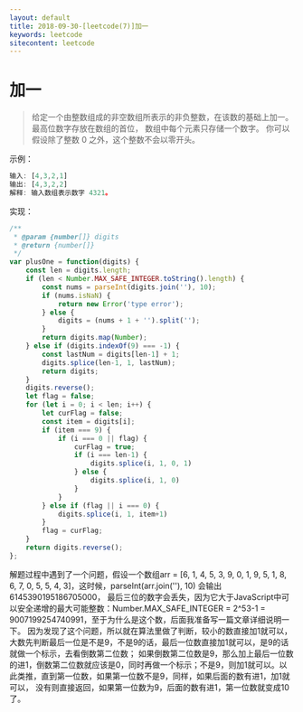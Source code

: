 ```yaml
---
layout: default
title: 2018-09-30-[leetcode(7)]加一
keywords: leetcode
sitecontent: leetcode
---
```



加一
===================

> 给定一个由整数组成的非空数组所表示的非负整数，在该数的基础上加一。最高位数字存放在数组的首位， 数组中每个元素只存储一个数字。
  你可以假设除了整数 0 之外，这个整数不会以零开头。

示例：
```javascript
输入: [4,3,2,1]
输出: [4,3,2,2]
解释: 输入数组表示数字 4321。
```

实现：
```javascript
/**
 * @param {number[]} digits
 * @return {number[]}
 */
var plusOne = function(digits) {
    const len = digits.length;
    if (len < Number.MAX_SAFE_INTEGER.toString().length) {
        const nums = parseInt(digits.join(''), 10);
        if (nums.isNaN) {
            return new Error('type error');
        } else {
            digits = (nums + 1 + '').split('');
        }
        return digits.map(Number);
    } else if (digits.indexOf(9) === -1) {
        const lastNum = digits[len-1] + 1;
        digits.splice(len-1, 1, lastNum);
        return digits;
    }
    digits.reverse();
    let flag = false;
    for (let i = 0; i < len; i++) {
        let curFlag = false;
        const item = digits[i];
        if (item === 9) {
            if (i === 0 || flag) {
                curFlag = true;
                if (i === len-1) {
                    digits.splice(i, 1, 0, 1)
                } else {
                    digits.splice(i, 1, 0)
                }
            }
        } else if (flag || i === 0) {
            digits.splice(i, 1, item+1)
        }
        flag = curFlag;
    }
    return digits.reverse();
};
```

解题过程中遇到了一个问题，假设一个数组arr = [6, 1, 4, 5, 3, 9, 0, 1, 9, 5, 1, 8, 6, 7, 0, 5, 5, 4, 3]，这时候，parseInt(arr.join(''), 10) 会输出 6145390195186705000，
最后三位的数字会丢失，因为它大于JavaScript中可以安全递增的最大可能整数：Number.MAX_SAFE_INTEGER = 2^53-1 = 9007199254740991，至于为什么是这个数，后面我准备写一篇文章详细说明一下。
因为发现了这个问题，所以就在算法里做了判断，较小的数直接加1就可以，大数先判断最后一位是不是9，不是9的话，最后一位数直接加1就可以，是9的话就做一个标示，去看倒数第二位数；
如果倒数第二位数是9，那么加上最后一位数的进1，倒数第二位数就应该是0，同时再做一个标示；不是9，则加1就可以。以此类推，直到第一位数，如果第一位数不是9，同样，如果后面的数有进1，加1就可以，
没有则直接返回，如果第一位数为9，后面的数有进1，第一位数就变成10了。